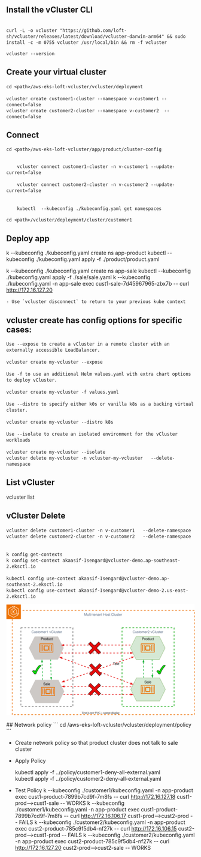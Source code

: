 ##  Install the vCluster CLI
```

curl -L -o vcluster "https://github.com/loft-sh/vcluster/releases/latest/download/vcluster-darwin-arm64" && sudo install -c -m 0755 vcluster /usr/local/bin && rm -f vcluster

```
```
vcluster --version
```


##  Create your virtual cluster

<!-- vcluster create dev-cluster --namespace v-dev --connect=false   -f vclusterconfig.yaml  --connect=false   -->

```
cd <path>/aws-eks-loft-vcluster/vcluster/deployment  

vcluster create customer1-cluster --namespace v-customer1 --connect=false
vcluster create customer2-cluster --namespace v-customer2  --connect=false

```
## Connect

```
cd <path>/aws-eks-loft-vcluster/app/product/cluster-config
```
<!-- below command will connect to product-cluster and add ./kubeconfig.yaml to folder -->
```

    vcluster connect customer1-cluster -n v-customer1 --update-current=false 

    vcluster connect customer2-cluster -n v-customer2 --update-current=false 


    kubectl  --kubeconfig ./kubeconfig.yaml get namespaces

```

<!-- 
    vcluster create product-cluster --namespace v-product --upgrade  --connect=false  --isolate=true

    vcluster pause product-cluster -n v-product
    vcluster resume product-cluster -n v-product

    vcluster create sale-cluster --namespace v-sale --upgrade  --connect=false  --isolate=true

    vcluster pause sale-cluster -n v-sale
    vcluster resume sale-cluster -n v-sale 
-->
```
cd <path>/vcluster/deployment/cluster/customer1
```
## Deploy app

k --kubeconfig ./kubeconfig.yaml create ns app-product
kubectl  --kubeconfig ./kubeconfig.yaml apply -f ./product/product.yaml


k --kubeconfig ./kubeconfig.yaml create ns app-sale
kubectl  --kubeconfig ./kubeconfig.yaml apply -f ./sale/sale.yaml
k --kubeconfig ./kubeconfig.yaml -n app-sale exec cust1-sale-7d45967965-zbx7b -- curl http://172.16.127.20


<!-- - ssh on container
    kubectl exec --stdin --tty {podname} -- /bin/bash

     k --kubeconfig ./kubeconfig.yaml exec --stdin --tty product-7695d46444-pv46n -n app-product -- /bin/bash
     k --kubeconfig ./kubeconfig.yaml exec --stdin --tty sale-5fd77b9449-btg28 -n app-sales -- /bin/bash

- check api 
    curl http://localhost/ping
    curl http://localhost/list
-->

```
- Use `vcluster disconnect` to return to your previous kube context
```


## vcluster create has config options for specific cases:

    Use --expose to create a vCluster in a remote cluster with an externally accessible LoadBalancer.

    vcluster create my-vcluster --expose

    Use -f to use an additional Helm values.yaml with extra chart options to deploy vCluster.

    vcluster create my-vcluster -f values.yaml

    Use --distro to specify either k0s or vanilla k8s as a backing virtual cluster.

    vcluster create my-vcluster --distro k8s

    Use --isolate to create an isolated environment for the vCluster workloads

    vcluster create my-vcluster --isolate
    vcluster delete my-vcluster -n vcluster-my-vcluster   --delete-namespace

##  List vCluster
vcluster list

##  vCluster Delete

```
vcluster delete customer1-cluster -n v-customer1   --delete-namespace
vcluster delete customer2-cluster -n v-customer2   --delete-namespace


k config get-contexts
k config set-context akaasif-Isengard@vcluster-demo.ap-southeast-2.eksctl.io 

kubectl config use-context akaasif-Isengard@vcluster-demo.ap-southeast-2.eksctl.io
kubectl config use-context akaasif-Isengard@vcluster-demo-2.us-east-2.eksctl.io
```
<p align="center">
  <img  src="https://github.com/khanasif1/aws-eks-loft-vcluster/blob/main/architetcure/RefArchitecture.svg">
</p>
##  Network policy
```
cd <path>/aws-eks-loft-vcluster/vcluster/deployment/policy
```

- Create network policy so that product cluster does not talk to sale cluster
 
- Apply Policy

    kubectl  apply -f ../policy/customer1-deny-all-external.yaml  
    kubectl  apply -f ../policy/customer2-deny-all-external.yaml  

- Test Policy
    k --kubeconfig ./customer1/kubeconfig.yaml -n app-product exec cust1-product-7899b7cd9f-7m8fs -- curl http://172.16.127.18 cust1-prod-->cust1-sale -- WORKS
    k --kubeconfig ./customer1/kubeconfig.yaml -n app-product exec cust1-product-7899b7cd9f-7m8fs -- curl http://172.16.106.17 cust1-prod-->cust2-prod -- FAILS 
    k --kubeconfig ./customer2/kubeconfig.yaml -n app-product exec cust2-product-785c9f5db4-nf27k -- curl http://172.16.106.15 cust2-prod-->cust1-prod -- FAILS
    k --kubeconfig ./customer2/kubeconfig.yaml -n app-product exec cust2-product-785c9f5db4-nf27k -- curl http://172.16.127.20 cust2-prod-->cust2-sale -- WORKS

